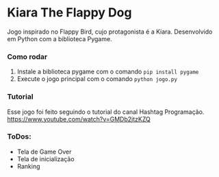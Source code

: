 # Kiara The Flappy Dog
Jogo inspirado no Flappy Bird, cujo protagonista é a Kiara. Desenvolvido em Python com a biblioteca Pygame.

### Como rodar
1. Instale a biblioteca pygame com o comando `pip install pygame`
2. Execute o jogo principal com o comando `python jogo.py`

### Tutorial
Esse jogo foi feito seguindo o tutorial do canal Hashtag Programação.
https://www.youtube.com/watch?v=GMDb2jtzKZQ

### ToDos:
- Tela de Game Over
- Tela de inicialização
- Ranking
